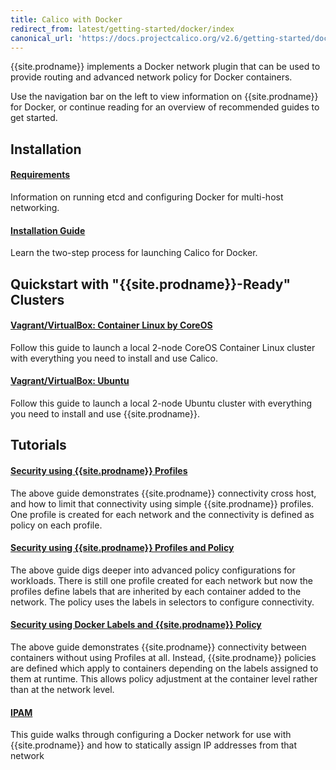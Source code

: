 ```yaml
---
title: Calico with Docker
redirect_from: latest/getting-started/docker/index
canonical_url: 'https://docs.projectcalico.org/v2.6/getting-started/docker/'
---
```


{{site.prodname}} implements a Docker network plugin that can be used to provide routing and advanced network policy for Docker containers.

Use the navigation bar on the left to view information on {{site.prodname}} for Docker,
or continue reading for an overview of recommended guides to get started.


## Installation

#### [Requirements](installation/requirements)

Information on running etcd and configuring Docker for multi-host networking.

#### [Installation Guide]({{site.baseurl}}/{{page.version}}/getting-started/docker/installation/manual)

Learn the two-step process for launching Calico for Docker.

## Quickstart with "{{site.prodname}}-Ready" Clusters

#### [Vagrant/VirtualBox: Container Linux by CoreOS](installation/vagrant-coreos)

Follow this guide to launch a local 2-node CoreOS Container Linux cluster with everything
you need to install and use Calico.

#### [Vagrant/VirtualBox: Ubuntu](installation/vagrant-ubuntu)

Follow this guide to launch a local 2-node Ubuntu cluster with everything
you need to install and use {{site.prodname}}.

## Tutorials

#### [Security using {{site.prodname}} Profiles]({{site.baseurl}}/{{page.version}}/getting-started/docker/tutorials/security-using-calico-profiles)

The above guide demonstrates {{site.prodname}} connectivity cross host, and how to limit
that connectivity using simple {{site.prodname}} profiles.  One profile is created for
each network and the connectivity is defined as policy on each profile.

#### [Security using {{site.prodname}} Profiles and Policy]({{site.baseurl}}/{{page.version}}/getting-started/docker/tutorials/security-using-calico-profiles-and-policy)

The above guide digs deeper into advanced policy configurations for workloads.
There is still one profile created for each network but now the profiles define
labels that are inherited by each container added to the network.  The policy uses
the labels in selectors to configure connectivity.

#### [Security using Docker Labels and {{site.prodname}} Policy]({{site.baseurl}}/{{page.version}}/getting-started/docker/tutorials/security-using-docker-labels-and-calico-policy)

The above guide demonstrates {{site.prodname}} connectivity between containers without using
Profiles at all.  Instead, {{site.prodname}} policies are defined which apply to
containers depending on the labels assigned to them at runtime.  This allows
policy adjustment at the container level rather than at the network level.

#### [IPAM]({{site.baseurl}}/{{page.version}}/getting-started/docker/tutorials/ipam)

This guide walks through configuring a Docker network for use with {{site.prodname}} and how to statically assign IP addresses from that network

